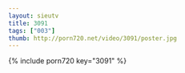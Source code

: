 ```yaml
--- 
layout: sieutv
title: 3091
tags: ["003"]
thumb: http://porn720.net/video/3091/poster.jpg
---
```

{% include porn720 key="3091" %} 
